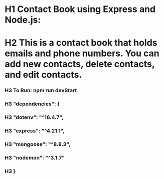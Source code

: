 # H1 Contact Book using Express and Node.js:

# H2 This is a contact book that holds emails and phone numbers. You can add new contacts, delete contacts, and edit contacts.

### H3 To Run: npm run devStart


### H3 "dependencies": {
### H3   "dotenv": "^16.4.7",
### H3    "express": "^4.21.1",
### H3    "mongoose": "^8.8.3",
### H3    "nodemon": "^3.1.7"
### H3  }


